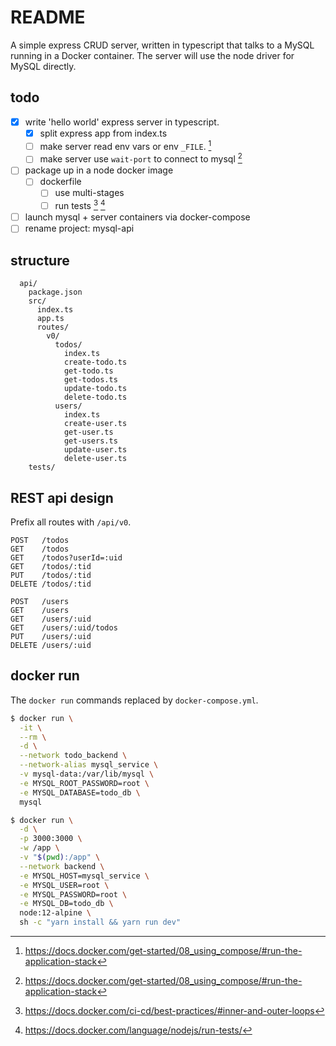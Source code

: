 # README

A simple express CRUD server, written in typescript that talks to a MySQL
running in a Docker container. The server will use the node driver for MySQL
directly.

## todo

- [x] write 'hello world' express server in typescript.
  - [x] split express app from index.ts
  - [ ] make server read env vars or env `_FILE`. [^1]
  - [ ] make server use `wait-port` to connect to mysql [^2]
- [ ] package up in a node docker image
  - [ ] dockerfile
    - [ ] use multi-stages
    - [ ] run tests [^3] [^4]
- [ ] launch mysql + server containers via docker-compose
- [ ] rename project: mysql-api

[^1]: https://docs.docker.com/get-started/08_using_compose/#run-the-application-stack
[^2]: https://docs.docker.com/get-started/08_using_compose/#run-the-application-stack
[^3]: https://docs.docker.com/ci-cd/best-practices/#inner-and-outer-loops
[^4]: https://docs.docker.com/language/nodejs/run-tests/

## structure

      api/
        package.json
        src/
          index.ts
          app.ts
          routes/
            v0/
              todos/
                index.ts
                create-todo.ts
                get-todo.ts
                get-todos.ts
                update-todo.ts
                delete-todo.ts
              users/
                index.ts
                create-user.ts
                get-user.ts
                get-users.ts
                update-user.ts
                delete-user.ts
        tests/

## REST api design

Prefix all routes with `/api/v0`.

    POST   /todos
    GET    /todos
    GET    /todos?userId=:uid
    GET    /todos/:tid
    PUT    /todos/:tid
    DELETE /todos/:tid

    POST   /users
    GET    /users
    GET    /users/:uid
    GET    /users/:uid/todos
    PUT    /users/:uid
    DELETE /users/:uid

## docker run

The `docker run` commands replaced by `docker-compose.yml`.

```sh
$ docker run \
  -it \
  --rm \
  -d \
  --network todo_backend \
  --network-alias mysql_service \
  -v mysql-data:/var/lib/mysql \
  -e MYSQL_ROOT_PASSWORD=root \
  -e MYSQL_DATABASE=todo_db \
  mysql

$ docker run \
  -d \
  -p 3000:3000 \
  -w /app \
  -v "$(pwd):/app" \
  --network backend \
  -e MYSQL_HOST=mysql_service \
  -e MYSQL_USER=root \
  -e MYSQL_PASSWORD=root \
  -e MYSQL_DB=todo_db \
  node:12-alpine \
  sh -c "yarn install && yarn run dev"
```
